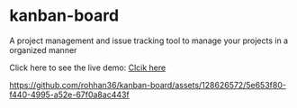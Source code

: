 # kanban-board

A project management and issue tracking tool to manage your projects in a organized manner

Click here to see the live demo: <a href="https://www.WordPress.com](https://rohhan36.github.io/kanban-board/" target="_blank">Clcik here</a>

https://github.com/rohhan36/kanban-board/assets/128626572/5e653f80-f440-4995-a52e-67f0a8ac443f


